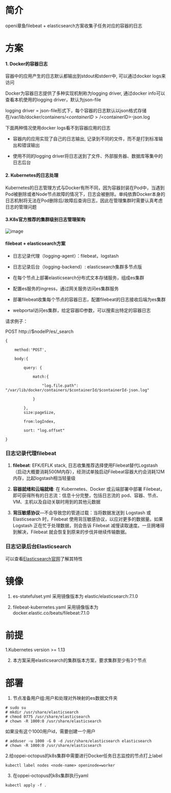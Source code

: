# 简介

openi章鱼filebeat + elasticsearch方案收集子任务对应的容器的日志

# 方案

#### 1. Docker的容器日志

容器中的应用产生的日志默认都输出到stdout和stderr中, 可以通过docker logs来访问

Docker为容器日志提供了多种实现机制称为logging driver, 通过docker info可以查看本机使用的logging driver，默认为json-file

logging driver = json-file形式下，每个容器的日志默认以json格式存储在/var/lib/docker/containers/<$containerID>/<$containerID>-json.log

下面两种情况使用docker logs看不到容器应用的日志

- 容器内的应用实现了自己的日志输出, 记录到不同的文件，而不是打到标准输出和错误输出

- 使用不同的logging driver将日志送到了文件、外部服务器、数据库等集中的日志后台

#### 2. Kubernetes的日志处理

Kubernetes的日志管理方式与Docker有所不同，因为容器封装在Pod中，当遇到Pod被删除或者Node节点故障的情况下，日志会被删除。单纯依靠Docker本身的日志机制将无法在Pod删除后/故障后查询日志，因此在管理集群时需要认真考虑日志的管理问题

#### 3.K8s官方推荐的集群级别日志管理架构

![image](https://note.youdao.com/yws/api/personal/file/WEB24d8786572115d6da56e32ae39f68106?method=download&shareKey=c851fb6fbd9e27c475e3aba00961320d)

#### filebeat + elasticsearch方案

- 日志记录代理（logging-agent）：filebeat，logstash

- 日志记录后台（logging-backend）: elasticsearch集群多节点版

- 在每个节点上部署elasticsearch分布式文本存储服务，组成es集群

- 配置es服务的ingress，通过网关服务访问es集群服务

- 部署filebeat收集每个节点的容器日志，配置filebeat的日志接收后端为es集群

- webportal访问es集群，给定容器ID参数，可以搜索出特定的容器日志

请求例子：

POST http://$nodeIP/es/_search
```
{

    method:'POST',
    
    body:{
    
        query: {
        
            match:{
            
                "log.file.path": "/var/lib/docker/containers/$containerId/$containerId-json.log"
            
            }
        
        },
        size:pageSize,
        
        from:logIndex,
        
        sort: "log.offset"
        
}
```

### 日志记录代理filebeat


1. **filebeat**:   EFK/EFLK stack, 日志收集推荐选择使用Filebeat替代Logstash（启动大概要消耗500M内存），经测试单独启动Filebeat容器大约会消耗12M内存，比起logstash相当轻量级
3. **容器就绪和云端就绪**:   在 Kubernetes、Docker 或云端部署中部署 Filebeat，即可获得所有的日志流：信息十分完整，包括日志流的 pod、容器、节点、VM、主机以及自动关联时用到的其他元数据

4. **背压敏感协议**—不会导致您的管道过载：当将数据发送到 Logstash 或 Elasticsearch 时，Filebeat 使用背压敏感协议，以应对更多的数据量。如果 Logstash 正在忙于处理数据，则会告诉 Filebeat 减慢读取速度。一旦拥堵得到解决，Filebeat 就会恢复到原来的步伐并继续传输数据。

### 日志记录后台Elasticsearch

可以查看[Elasticsearch官网](https://www.elastic.co/cn/products/elasticsearch)了解其特性

# 镜像

1. es-statefulset.yml 采用镜像版本为 elastic/elasticsearch:7.1.0

2. filebeat-kubernetes.yaml 采用镜像版本为 docker.elastic.co/beats/filebeat:7.1.0


# 前提

1.Kubernetes version >= 1.13

2. 本方案采用elasticsearch的集群版本方案，要求集群至少有3个节点


# 部署

1. 节点准备用户组:用户和处理对外映射的es数据文件夹

```
# sudo su 
# mkdir /usr/share/elasticsearch
# chmod 0775 /usr/share/elasticsearch
# chown -R 1000:0 /usr/share/elasticsearch
```

如果没有这个1000用户id，需要创建一个用户

```
# adduser -u 1000 -G 0 -d /usr/share/elasticsearch elasticsearch
# chown -R 1000:0 /usr/share/elasticsearch
```

2.给oppei-octopus的k8s集群中需要进行Docker任务日志监控的节点打上label

```
kubectl label nodes <node-name> openinode=worker
```
3. 在oppei-octopus的k8s集群执行yaml
```
kubectl apply -f .
```
